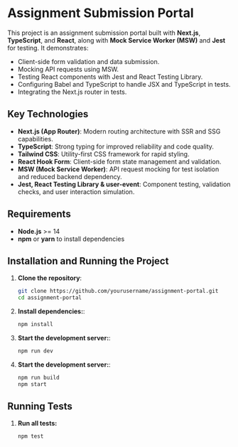 # Assignment Submission Portal

This project is an assignment submission portal built with **Next.js**, **TypeScript**, and **React**, along with **Mock Service Worker (MSW)** and **Jest** for testing. It demonstrates:

- Client-side form validation and data submission.
- Mocking API requests using MSW.
- Testing React components with Jest and React Testing Library.
- Configuring Babel and TypeScript to handle JSX and TypeScript in tests.
- Integrating the Next.js router in tests.

## Key Technologies

- **Next.js (App Router)**: Modern routing architecture with SSR and SSG capabilities.
- **TypeScript**: Strong typing for improved reliability and code quality.
- **Tailwind CSS**: Utility-first CSS framework for rapid styling.
- **React Hook Form**: Client-side form state management and validation.
- **MSW (Mock Service Worker)**: API request mocking for test isolation and reduced backend dependency.
- **Jest, React Testing Library & user-event**: Component testing, validation checks, and user interaction simulation.

## Requirements

- **Node.js** >= 14
- **npm** or **yarn** to install dependencies

## Installation and Running the Project

1. **Clone the repository**:
   ```bash
   git clone https://github.com/yourusername/assignment-portal.git
   cd assignment-portal
2. **Install dependencies:**:
   ```bash
   npm install
3. **Start the development server:**:
   ```bash
   npm run dev
4. **Start the development server:**:
   ```bash
   npm run build
   npm start

## Running Tests

1. **Run all tests:**
   ```bash
   npm test